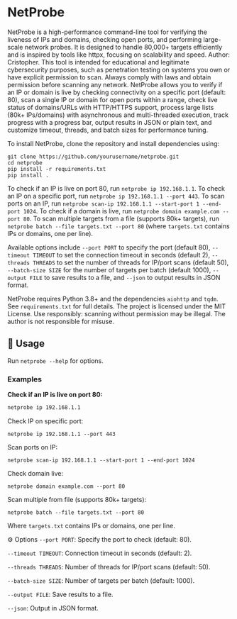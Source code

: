 # NetProbe

NetProbe is a high-performance command-line tool for verifying the liveness of IPs and domains, checking open ports, and performing large-scale network probes. It is designed to handle 80,000+ targets efficiently and is inspired by tools like httpx, focusing on scalability and speed. Author: Cristopher. This tool is intended for educational and legitimate cybersecurity purposes, such as penetration testing on systems you own or have explicit permission to scan. Always comply with laws and obtain permission before scanning any network. NetProbe allows you to verify if an IP or domain is live by checking connectivity on a specific port (default: 80), scan a single IP or domain for open ports within a range, check live status of domains/URLs with HTTP/HTTPS support, process large lists (80k+ IPs/domains) with asynchronous and multi-threaded execution, track progress with a progress bar, output results in JSON or plain text, and customize timeout, threads, and batch sizes for performance tuning.

To install NetProbe, clone the repository and install dependencies using:

```
git clone https://github.com/yourusername/netprobe.git
cd netprobe
pip install -r requirements.txt
pip install .
```

To check if an IP is live on port 80, run `netprobe ip 192.168.1.1`. To check an IP on a specific port, run `netprobe ip 192.168.1.1 --port 443`. To scan ports on an IP, run `netprobe scan-ip 192.168.1.1 --start-port 1 --end-port 1024`. To check if a domain is live, run `netprobe domain example.com --port 80`. To scan multiple targets from a file (supports 80k+ targets), run `netprobe batch --file targets.txt --port 80` (where `targets.txt` contains IPs or domains, one per line).

Available options include `--port PORT` to specify the port (default 80), `--timeout TIMEOUT` to set the connection timeout in seconds (default 2), `--threads THREADS` to set the number of threads for IP/port scans (default 50), `--batch-size SIZE` for the number of targets per batch (default 1000), `--output FILE` to save results to a file, and `--json` to output results in JSON format.

NetProbe requires Python 3.8+ and the dependencies `aiohttp` and `tqdm`. See `requirements.txt` for full details. The project is licensed under the MIT License. Use responsibly: scanning without permission may be illegal. The author is not responsible for misuse.

## 🚀 Usage

Run `netprobe --help` for options.

### Examples

**Check if an IP is live on port 80:**

```bash
netprobe ip 192.168.1.1
```

Check IP on specific port:
```
netprobe ip 192.168.1.1 --port 443
```

Scan ports on IP:
```
netprobe scan-ip 192.168.1.1 --start-port 1 --end-port 1024
```

Check domain live:
```
netprobe domain example.com --port 80
```

Scan multiple from file (supports 80k+ targets):
```
netprobe batch --file targets.txt --port 80
```

Where ```targets.txt``` contains IPs or domains, one per line.

⚙️ Options
```--port PORT```: Specify the port to check (default: 80).

```--timeout TIMEOUT```: Connection timeout in seconds (default: 2).

```--threads THREADS```: Number of threads for IP/port scans (default: 50).

```--batch-size SIZE```: Number of targets per batch (default: 1000).

```--output FILE```: Save results to a file.

```--json```: Output in JSON format.
